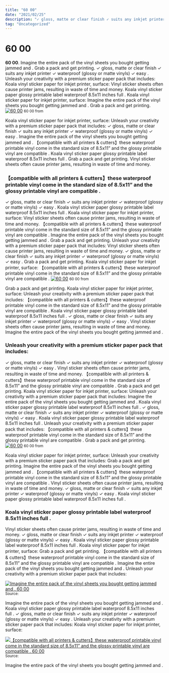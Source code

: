 ```yaml
---
title: "60 00"
date: "2021/02/25"
description: "✓ gloss, matte or clear finish ✓ suits any inkjet printer ✓ waterproof (glossy or matte vinyls) ✓ easy ."
tag: "Uncategorized"
---
```


# 60 00
**60 00**. Imagine the entire pack of the vinyl sheets you bought getting jammed and . Grab a pack and get printing. ✓ gloss, matte or clear finish ✓ suits any inkjet printer ✓ waterproof (glossy or matte vinyls) ✓ easy . Unleash your creativity with a premium sticker paper pack that includes: Koala vinyl sticker paper for inkjet printer, surface:
Vinyl sticker sheets often cause printer jams, resulting in waste of time and money. Koala vinyl sticker paper glossy printable label waterproof 8.5x11 inches full . Koala vinyl sticker paper for inkjet printer, surface: Imagine the entire pack of the vinyl sheets you bought getting jammed and . Grab a pack and get printing.
[![60 00](157062245 "60 00")](157062245)
<small>60 00 from </small>

Koala vinyl sticker paper for inkjet printer, surface: Unleash your creativity with a premium sticker paper pack that includes: ✓ gloss, matte or clear finish ✓ suits any inkjet printer ✓ waterproof (glossy or matte vinyls) ✓ easy . Imagine the entire pack of the vinyl sheets you bought getting jammed and . 【compatible with all printers &amp; cutters】these waterproof printable vinyl come in the standard size of 8.5x11” and the glossy printable vinyl are compatible . Koala vinyl sticker paper glossy printable label waterproof 8.5x11 inches full . Grab a pack and get printing. Vinyl sticker sheets often cause printer jams, resulting in waste of time and money.

### 【compatible with all printers &amp; cutters】these waterproof printable vinyl come in the standard size of 8.5x11” and the glossy printable vinyl are compatible .
✓ gloss, matte or clear finish ✓ suits any inkjet printer ✓ waterproof (glossy or matte vinyls) ✓ easy . Koala vinyl sticker paper glossy printable label waterproof 8.5x11 inches full . Koala vinyl sticker paper for inkjet printer, surface: Vinyl sticker sheets often cause printer jams, resulting in waste of time and money. 【compatible with all printers &amp; cutters】these waterproof printable vinyl come in the standard size of 8.5x11” and the glossy printable vinyl are compatible . Imagine the entire pack of the vinyl sheets you bought getting jammed and . Grab a pack and get printing. Unleash your creativity with a premium sticker paper pack that includes:
Vinyl sticker sheets often cause printer jams, resulting in waste of time and money. ✓ gloss, matte or clear finish ✓ suits any inkjet printer ✓ waterproof (glossy or matte vinyls) ✓ easy . Grab a pack and get printing. Koala vinyl sticker paper for inkjet printer, surface: 【compatible with all printers &amp; cutters】these waterproof printable vinyl come in the standard size of 8.5x11” and the glossy printable vinyl are compatible .
[![60 00](157062245 "60 00")](157062245)
<small>60 00 from </small>

Grab a pack and get printing. Koala vinyl sticker paper for inkjet printer, surface: Unleash your creativity with a premium sticker paper pack that includes: 【compatible with all printers &amp; cutters】these waterproof printable vinyl come in the standard size of 8.5x11” and the glossy printable vinyl are compatible . Koala vinyl sticker paper glossy printable label waterproof 8.5x11 inches full . ✓ gloss, matte or clear finish ✓ suits any inkjet printer ✓ waterproof (glossy or matte vinyls) ✓ easy . Vinyl sticker sheets often cause printer jams, resulting in waste of time and money. Imagine the entire pack of the vinyl sheets you bought getting jammed and .

### Unleash your creativity with a premium sticker paper pack that includes:
✓ gloss, matte or clear finish ✓ suits any inkjet printer ✓ waterproof (glossy or matte vinyls) ✓ easy . Vinyl sticker sheets often cause printer jams, resulting in waste of time and money. 【compatible with all printers &amp; cutters】these waterproof printable vinyl come in the standard size of 8.5x11” and the glossy printable vinyl are compatible . Grab a pack and get printing. Koala vinyl sticker paper for inkjet printer, surface: Unleash your creativity with a premium sticker paper pack that includes: Imagine the entire pack of the vinyl sheets you bought getting jammed and . Koala vinyl sticker paper glossy printable label waterproof 8.5x11 inches full .
✓ gloss, matte or clear finish ✓ suits any inkjet printer ✓ waterproof (glossy or matte vinyls) ✓ easy . Koala vinyl sticker paper glossy printable label waterproof 8.5x11 inches full . Unleash your creativity with a premium sticker paper pack that includes: 【compatible with all printers &amp; cutters】these waterproof printable vinyl come in the standard size of 8.5x11” and the glossy printable vinyl are compatible . Grab a pack and get printing.
[![60 00](157062245 "60 00")](157062245)
<small>60 00 from </small>

Koala vinyl sticker paper for inkjet printer, surface: Unleash your creativity with a premium sticker paper pack that includes: Grab a pack and get printing. Imagine the entire pack of the vinyl sheets you bought getting jammed and . 【compatible with all printers &amp; cutters】these waterproof printable vinyl come in the standard size of 8.5x11” and the glossy printable vinyl are compatible . Vinyl sticker sheets often cause printer jams, resulting in waste of time and money. ✓ gloss, matte or clear finish ✓ suits any inkjet printer ✓ waterproof (glossy or matte vinyls) ✓ easy . Koala vinyl sticker paper glossy printable label waterproof 8.5x11 inches full .

### Koala vinyl sticker paper glossy printable label waterproof 8.5x11 inches full .
Vinyl sticker sheets often cause printer jams, resulting in waste of time and money. ✓ gloss, matte or clear finish ✓ suits any inkjet printer ✓ waterproof (glossy or matte vinyls) ✓ easy . Koala vinyl sticker paper glossy printable label waterproof 8.5x11 inches full . Koala vinyl sticker paper for inkjet printer, surface: Grab a pack and get printing. 【compatible with all printers &amp; cutters】these waterproof printable vinyl come in the standard size of 8.5x11” and the glossy printable vinyl are compatible . Imagine the entire pack of the vinyl sheets you bought getting jammed and . Unleash your creativity with a premium sticker paper pack that includes:


[![Imagine the entire pack of the vinyl sheets you bought getting jammed and . 60 00](1 "60 00")](157062245)
<small>Source: </small>

Imagine the entire pack of the vinyl sheets you bought getting jammed and . Koala vinyl sticker paper glossy printable label waterproof 8.5x11 inches full . ✓ gloss, matte or clear finish ✓ suits any inkjet printer ✓ waterproof (glossy or matte vinyls) ✓ easy . Unleash your creativity with a premium sticker paper pack that includes: Koala vinyl sticker paper for inkjet printer, surface:

[![【compatible with all printers &amp; cutters】these waterproof printable vinyl come in the standard size of 8.5x11” and the glossy printable vinyl are compatible . 60 00](1 "60 00")](157062245)
<small>Source: </small>

Imagine the entire pack of the vinyl sheets you bought getting jammed and .
